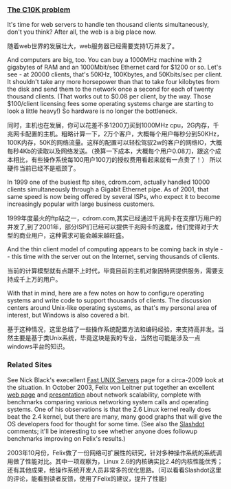 ### [The C10K problem](http://http://www.kegel.com/c10k.html)

It's time for web servers to handle ten thousand clients simultaneously, don't you think? After all, the web is a big place now.

随着web世界的发展壮大，web服务器已经需要支持1万并发了。

And computers are big, too. You can buy a 1000MHz machine with 2 gigabytes of RAM and an 1000Mbit/sec Ethernet card for $1200 or so. Let's see - at 20000 clients, that's 50KHz, 100Kbytes, and 50Kbits/sec per client. It shouldn't take any more horsepower than that to take four kilobytes from the disk and send them to the network once a second for each of twenty thousand clients. (That works out to $0.08 per client, by the way. Those $100/client licensing fees some operating systems charge are starting to look a little heavy!) So hardware is no longer the bottleneck.

同时，主机也在发展，你可以花差不多1200刀买到1000MHz cpu，2G内存，千兆网卡配置的主机。粗略计算一下，2万个客户，大概每个用户每秒分到50KHz，100K内存，50K的网络流量。这样的配置可以轻松驾驭2w的客户的网络IO，大概每秒4Kb的读取以及网络发送。（换算一下成本，大概每个用户0.08刀，跟这个成本相比，有些操作系统每100用户100刀的授权费用看起来就有一点贵了！）
所以硬件当前已经不是瓶颈了。

In 1999 one of the busiest ftp sites, cdrom.com, actually handled 10000 clients simultaneously through a Gigabit Ethernet pipe. As of 2001, that same speed is now being offered by several ISPs, who expect it to become increasingly popular with large business customers.

1999年度最火的ftp站之一，cdrom.com,其实已经通过千兆网卡在支撑1万用户的并发了,到了2001年，部分ISP们已经可以提供千兆网卡的速度，他们觉得对于大型的商业用户，这种需求可能会越来越旺盛。

And the thin client model of computing appears to be coming back in style -- this time with the server out on the Internet, serving thousands of clients.

当前的计算模型就有点跟不上时代，毕竟目前的主机对象因特网提供服务，需要支持成千上万的用户。

With that in mind, here are a few notes on how to configure operating systems and write code to support thousands of clients. The discussion centers around Unix-like operating systems, as that's my personal area of interest, but Windows is also covered a bit.

基于这种情况，这里总结了一些操作系统配置方法和编码经验，来支持高并发。当然主要是基于类Unix系统，毕竟这块是我的专业，当然也可能是涉及一点windows平台的知识。

### Related Sites

See Nick Black's execellent [Fast UNIX Servers](http://dank.qemfd.net/dankwiki/index.php/Network_servers) page for a circa-2009 look at the situation.
In October 2003, Felix von Leitner put together an excellent [web page](http://bulk.fefe.de/scalability/) and [presentation](http://bulk.fefe.de/scalable-networking.pdf) about network scalability, complete with benchmarks comparing various networking system calls and operating systems. One of his observations is that the 2.6 Linux kernel really does beat the 2.4 kernel, but there are many, many good graphs that will give the OS developers food for thought for some time. (See also the [Slashdot](http://developers.slashdot.org/developers/03/10/19/0130256.shtml?tid=106&tid=130&tid=185&tid=190) comments; it'll be interesting to see whether anyone does followup benchmarks improving on Felix's results.)

2003年10月份，Felix做了一份网络可扩展性的研究，针对多种操作系统的系统调用做了性能对比。其中一项观察为，Linux 2.6的内核确实比2.4的内核性能优秀；还有其他成果，给操作系统开发人员非常多的优化思路。（可以看看Slashdot这里的评论，能看到读者反馈，使用了Felix的建议，提升了性能)